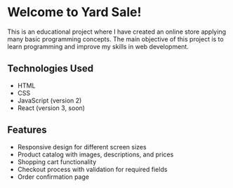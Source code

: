 # Welcome to Yard Sale!

This is an educational project where I have created an online store applying many basic programming concepts. The main objective of this project is to learn programming and improve my skills in web development.


## Technologies Used
- HTML
- CSS
- JavaScript (version 2)
- React (version 3, soon)


## Features
- Responsive design for different screen sizes
- Product catalog with images, descriptions, and prices
- Shopping cart functionality
- Checkout process with validation for required fields
- Order confirmation page
